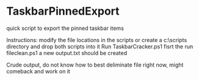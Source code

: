 # TaskbarPinnedExport
quick script to export the pinned taskbar items

Instructions:
modify the file locations in the scripts or create a c:\scripts directory and drop both scripts into it
Run TaskbarCracker.ps1 fisrt
the run fileclean.ps1
a new output.txt should be created

Crude output, do not know how to best deliminate file right now, might comeback and work on it

